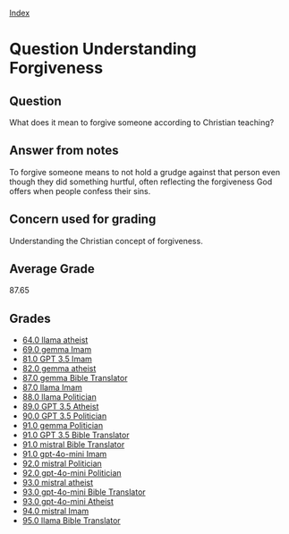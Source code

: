 
[Index](../../index.md)
# Question Understanding Forgiveness
## Question
What does it mean to forgive someone according to Christian teaching?

## Answer from notes
To forgive someone means to not hold a grudge against that person even though they did something hurtful, often reflecting the forgiveness God offers when people confess their sins.

## Concern used for grading
Understanding the Christian concept of forgiveness.

## Average Grade
87.65

## Grades
 * [64.0 llama atheist](../answers/llama_atheist/Understanding_Forgiveness.md)
 * [69.0 gemma Imam](../answers/gemma_Imam/Understanding_Forgiveness.md)
 * [81.0 GPT 3.5 Imam](../answers/GPT_3.5_Imam/Understanding_Forgiveness.md)
 * [82.0 gemma atheist](../answers/gemma_atheist/Understanding_Forgiveness.md)
 * [87.0 gemma Bible Translator](../answers/gemma_Bible_Translator/Understanding_Forgiveness.md)
 * [87.0 llama Imam](../answers/llama_Imam/Understanding_Forgiveness.md)
 * [88.0 llama Politician](../answers/llama_Politician/Understanding_Forgiveness.md)
 * [89.0 GPT 3.5 Atheist](../answers/GPT_3.5_Atheist/Understanding_Forgiveness.md)
 * [90.0 GPT 3.5 Politician](../answers/GPT_3.5_Politician/Understanding_Forgiveness.md)
 * [91.0 gemma Politician](../answers/gemma_Politician/Understanding_Forgiveness.md)
 * [91.0 GPT 3.5 Bible Translator](../answers/GPT_3.5_Bible_Translator/Understanding_Forgiveness.md)
 * [91.0 mistral Bible Translator](../answers/mistral_Bible_Translator/Understanding_Forgiveness.md)
 * [91.0 gpt-4o-mini Imam](../answers/gpt-4o-mini_Imam/Understanding_Forgiveness.md)
 * [92.0 mistral Politician](../answers/mistral_Politician/Understanding_Forgiveness.md)
 * [92.0 gpt-4o-mini Politician](../answers/gpt-4o-mini_Politician/Understanding_Forgiveness.md)
 * [93.0 mistral atheist](../answers/mistral_atheist/Understanding_Forgiveness.md)
 * [93.0 gpt-4o-mini Bible Translator](../answers/gpt-4o-mini_Bible_Translator/Understanding_Forgiveness.md)
 * [93.0 gpt-4o-mini Atheist](../answers/gpt-4o-mini_Atheist/Understanding_Forgiveness.md)
 * [94.0 mistral Imam](../answers/mistral_Imam/Understanding_Forgiveness.md)
 * [95.0 llama Bible Translator](../answers/llama_Bible_Translator/Understanding_Forgiveness.md)
